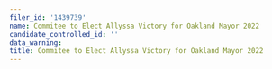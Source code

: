 ```yaml
---
filer_id: '1439739'
name: Commitee to Elect Allyssa Victory for Oakland Mayor 2022
candidate_controlled_id: ''
data_warning:
title: Commitee to Elect Allyssa Victory for Oakland Mayor 2022
---
```

